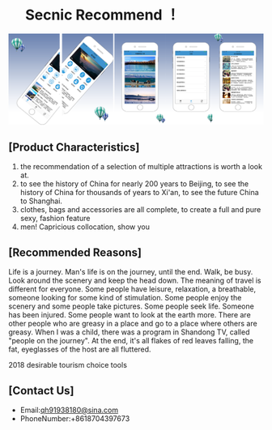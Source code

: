 #       Secnic Recommend ！

![](https://github.com/lilaiwei1236/Lucky/blob/master/Science1.png)

## [Product Characteristics]

1. the recommendation of a selection of multiple attractions is worth a look at.
2. to see the history of China for nearly 200 years to Beijing, to see the history of China for thousands of years to Xi'an, to see the future China to Shanghai.
3. clothes, bags and accessories are all complete, to create a full and pure sexy, fashion feature
4. men! Capricious collocation, show you


## [Recommended Reasons]

Life is a journey.
Man's life is on the journey, until the end. Walk, be busy. Look around the scenery and keep the head down. The meaning of travel is different for everyone. Some people have leisure, relaxation, a breathable, someone looking for some kind of stimulation. Some people enjoy the scenery and some people take pictures. Some people seek life. Someone has been injured. Some people want to look at the earth more. There are other people who are greasy in a place and go to a place where others are greasy. When I was a child, there was a program in Shandong TV, called "people on the journey". At the end, it's all flakes of red leaves falling, the fat, eyeglasses of the host are all fluttered.

2018 desirable tourism choice tools
## [Contact Us]

* Email:qh91938180@sina.com
* PhoneNumber:+8618704397673
